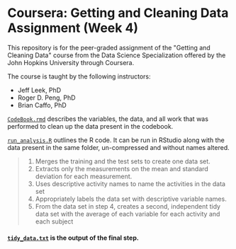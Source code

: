 # Coursera: Getting and Cleaning Data Assignment (Week 4)

This repository is for the peer-graded assignment of the "Getting and Cleaning Data" course from the Data Science Specialization offered by the John Hopkins University through Coursera. 

The course is taught by the following instructors: 
  - Jeff Leek, PhD
  - Roger D. Peng, PhD
  - Brian Caffo, PhD

[`CodeBook.rmd`](https://github.com/louiewee/getcleandata/blob/main/CodeBook.md) describes the variables, the data, and all work that was performed to clean up the data present in the codebook.

[`run_analysis.R`](https://github.com/louiewee/getcleandata/blob/main/run_analysis.R) outlines the R code. It can be run in RStudio along with the data present in the same folder, un-compressed and without names altered.

> 1. Merges the training and the test sets to create one data set.
> 2. Extracts only the measurements on the mean and standard deviation for each measurement. 
> 3. Uses descriptive activity names to name the activities in the data set
> 4. Appropriately labels the data set with descriptive variable names. 
> 5. From the data set in step 4, creates a second, independent tidy data set with the average of each variable for each activity and each subject

#### [`tidy_data.txt`](https://github.com/louiewee/getcleandata/blob/main/tidy_data.txt) is the output of the final step.
